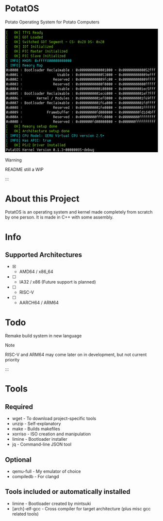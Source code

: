 # PotatOS

Potato Operating System for Potato Computers


 ![](github/images/preview-0.1.3.png)





> [!WARNING]
> README still a WIP

:::

# About this Project

PotatOS is an operating system and kernel made completely from scratch by one person. It is made in C++ with some assembly.

# Info

## Supported Architectures

- [x] - AMD64 / x86_64
- [ ] - IA32 / x86 (Future support is planned)
- [ ] - RISC-V
- [ ] - AARCH64 / ARM64


# Todo

Remake build system in new language





> [!NOTE]
> RISC-V and ARM64 may come later on in development, but not current priority

:::

# Tools

## Required

* wget - To download project-specific tools
* unzip - Self-explanatory
* make - Builds makefiles
* xorriso - ISO creation and manipulation
* limine - Bootloader installer
* jq - Command-line JSON tool

## Optional

* qemu-full - My emulator of choice
* compiledb - For clangd

## Tools included or automatically installed

* limine - Bootloader created by mintsuki
* \[arch\]-elf-gcc - Cross compiler for target architecture (plus misc gcc related tools)



